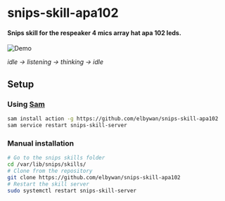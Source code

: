 # snips-skill-apa102

####  Snips skill for the respeaker 4 mics array hat apa 102 leds.

![Demo](./demo.gif)

*idle -> listening -> thinking -> idle*

## Setup

### Using [Sam](https://docs.snips.ai/ressources/sam_reference)

```sh
sam install action -g https://github.com/elbywan/snips-skill-apa102
sam service restart snips-skill-server
```

### Manual installation

```sh
# Go to the snips skills folder
cd /var/lib/snips/skills/
# Clone from the repository
git clone https://github.com/elbywan/snips-skill-apa102
# Restart the skill server
sudo systemctl restart snips-skill-server
```